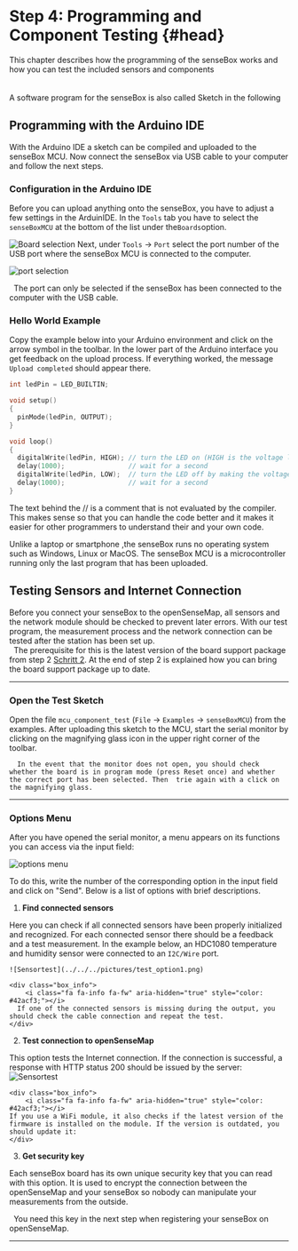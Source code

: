 # Step 4: Programming and Component Testing {#head}
<div class="description"> This chapter describes how the programming of the senseBox works and how you can test the included sensors and components </div>

<div class="line">
    <br>
    <br>
</div>

<div class="box_info">
    <i class="fa fa-info fa-fw" aria-hidden="true" style="color: #42acf3;"></i>
    A software program for the senseBox is also called Sketch in the following

</div>



## Programming with the Arduino IDE

With the Arduino IDE a sketch can be compiled and uploaded to the senseBox MCU. Now connect the senseBox via USB cable to your computer and follow the next steps.

### Configuration in the Arduino IDE


Before you can upload anything onto the senseBox, you have to adjust a few settings in the ArduinIDE. In the `Tools` tab you have to select the `senseBoxMCU` at the bottom of the list under the`Boards`option.

![Board selection](../../../pictures/select_board_en.png)
Next, under `Tools` -> `Port` select the port number of the USB port where the senseBox MCU is connected to the computer.

![port selection](../../../pictures/select_port_en.png)

<div class="box_warning">
    <i class="fa fa-exclamation-circle fa-fw" aria-hidden="true" style="color: #f0ad4e"></i>
  The port can only be selected if the senseBox has been connected to the computer with the USB cable.
</div>

### Hello World Example
Copy the example below into your Arduino environment and click on the arrow symbol in the toolbar. In the lower part of the Arduino interface you get feedback on the upload process. If everything worked, the message `Upload completed` should appear there.

```cpp
int ledPin = LED_BUILTIN;

void setup()
{
  pinMode(ledPin, OUTPUT);
}

void loop()
{
  digitalWrite(ledPin, HIGH); // turn the LED on (HIGH is the voltage level)
  delay(1000);                // wait for a second
  digitalWrite(ledPin, LOW);  // turn the LED off by making the voltage LOW
  delay(1000);                // wait for a second
}
```

The text behind the // is a comment that is not evaluated by the compiler. This makes sense so that you can handle the code better and it makes it easier for other programmers to understand their and your own code.

<div class="box_info">
    <i class="fa fa-info fa-fw" aria-hidden="true" style="color: #42acf3;"></i>
Unlike a laptop or smartphone ,the senseBox runs no operating system such as Windows, Linux or MacOS. The senseBox MCU is a microcontroller running only the last program that has been uploaded.
</div>

## Testing Sensors and Internet Connection
<div class="description">Before you connect your senseBox to the openSenseMap, all sensors and the network module should be checked to prevent later errors. With our test program, the measurement process and the network connection can be tested after the station has been set up.</div>

<div class="box_warning">
    <i class="fa fa-exclamation-circle fa-fw" aria-hidden="true" style="color: #f0ad4e"></i>
    The prerequisite for this is the latest version of the board support package from step 2 <a href="board-support-packages-installieren.md">Schritt 2</a>. At the end of step 2 is explained how you can bring the board support package up to date.

</div>

------
### Open the Test Sketch

Open the file `mcu_component_test` (`File` -> `Examples` -> `senseBoxMCU`) from the examples. After uploading this sketch to the MCU, start the serial monitor by clicking on the magnifying glass icon in the upper right corner of the toolbar.
<div class="box_info">
    <i class="fa fa-info fa-fw" aria-hidden="true" style="color: #42acf3;"></i>

      In the event that the monitor does not open, you should check whether the board is in program mode (press Reset once) and whether the correct port has been selected. Then  trie again with a click on the magnifying glass.
</div>

------
### Options Menu
After you have opened the serial monitor, a menu appears on its functions you can access via the input field:

![options menu](../../../pictures/test_option-menu.png)

To do this, write the number of the corresponding option in the input field and click on "Send". Below is a list of options with brief descriptions.

1. **Find connected sensors**

  Here you can check if all connected sensors have been properly initialized and recognized. For each connected sensor there should be a feedback and a test measurement. In the example below, an HDC1080 temperature and humidity sensor were connected to an `I2C/Wire` port.

    ![Sensortest](../../../pictures/test_option1.png)

    <div class="box_info">
        <i class="fa fa-info fa-fw" aria-hidden="true" style="color: #42acf3;"></i>
      If one of the connected sensors is missing during the output, you should check the cable connection and repeat the test.
    </div>

2. **Test connection to openSenseMap**

  This option tests the Internet connection. If the connection is successful, a response with HTTP status 200 should be issued by the server:
    ![Sensortest](../../../pictures/test_option2.png)

    <div class="box_info">
        <i class="fa fa-info fa-fw" aria-hidden="true" style="color: #42acf3;"></i>
    If you use a WiFi module, it also checks if the latest version of the firmware is installed on the module. If the version is outdated, you should update it:
    </div>

3. **Get security key**

  Each senseBox board has its own unique security key that you can read with this option. It is used to encrypt the connection between the openSenseMap and your senseBox so nobody can manipulate your measurements from the outside.
    <div class="box_info">
        <i class="fa fa-info fa-fw" aria-hidden="true" style="color: #42acf3;"></i>
         You need this key in the next step when registering your senseBox on openSenseMap.
    </div>

------
